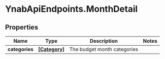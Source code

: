 # YnabApiEndpoints.MonthDetail

## Properties
Name | Type | Description | Notes
------------ | ------------- | ------------- | -------------
**categories** | [**[Category]**](Category.md) | The budget month categories | 


